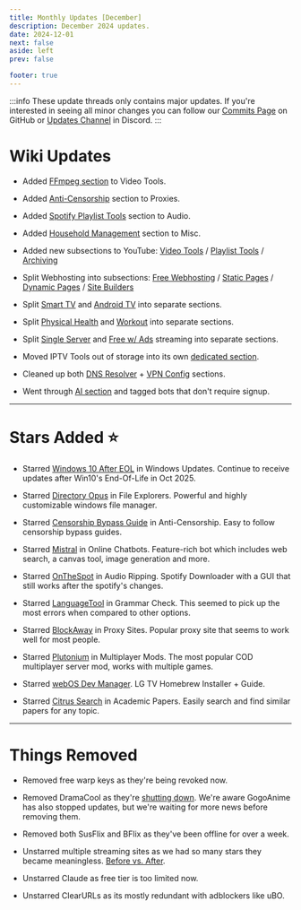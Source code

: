 ```yaml
---
title: Monthly Updates [December]
description: December 2024 updates.
date: 2024-12-01
next: false
aside: left
prev: false

footer: true
---
```


<Post authors="nbats"/>

:::info
These update threads only contains major updates. If you're interested
in seeing all minor changes you can follow our
[Commits Page](https://github.com/fmhy/FMHYedit/commits/main) on GitHub or
[Updates Channel](https://redd.it/17f8msf) in Discord.
:::

# Wiki Updates


- Added [FFmpeg section](https://fmhy.net/video-tools#ffmpeg-tools) to Video Tools.

- Added [Anti-Censorship](https://fmhy.net/adblockvpnguide#anti-censorship) section to Proxies.

- Added [Spotify Playlist Tools](https://fmhy.net/audiopiracyguide#spotify-playlists) section to Audio.

- Added [Household Management](https://fmhy.net/miscguide#household) section to Misc.

- Added new subsections to YouTube: [Video Tools](https://fmhy.net/social-media-tools#video-tools) / [Playlist Tools](https://fmhy.net/social-media-tools#playlist-tools) / [Archiving](https://fmhy.net/social-media-tools#youtube-archiving)

- Split Webhosting into subsections: [Free Webhosting](https://fmhy.net/storage#free-webhosting-sites) / [Static Pages](https://fmhy.net/storage#static-page-hosting) / [Dynamic Pages](https://fmhy.net/storage#dynamic-page-hosting) / [Site Builders](https://fmhy.net/storage#website-builders)

- Split [Smart TV](https://fmhy.net/videopiracyguide#smart-tv-firestick) and [Android TV](https://fmhy.net/videopiracyguide#android-tv) into separate sections.

- Split [Physical Health](https://fmhy.net/miscguide#physical-health) and [Workout](https://fmhy.net/miscguide#workout-exercise) into separate sections.

- Split [Single Server](https://fmhy.net/videopiracyguide#single-server) and [Free w/ Ads](https://fmhy.net/videopiracyguide#free-w-ads) streaming into separate sections.

- Moved IPTV Tools out of storage into its own [dedicated section](https://fmhy.net/videopiracyguide#iptv-tools).

- Cleaned up both [DNS Resolver](https://fmhy.net/storage#free-dns-resolvers) + [VPN Config](https://fmhy.net/storage#free-vpn-configs) sections.

- Went through [AI section](https://fmhy.net/ai) and tagged bots that don't require signup.

***

# Stars Added ⭐

- Starred [Windows 10 After EOL](https://fmhy.net/system-tools#windows-updates) in Windows Updates. Continue to receive updates after Win10's End-Of-Life in Oct 2025.

- Starred [Directory Opus](https://fmhy.net/file-tools#file-explorers) in File Explorers. Powerful and highly customizable windows file manager.

- Starred [Censorship Bypass Guide](https://fmhy.net/adblockvpnguide#anti-censorship) in Anti-Censorship. Easy to follow censorship bypass guides.

- Starred [Mistral](https://fmhy.net/ai#online-chatbots) in Online Chatbots. Feature-rich bot which includes web search, a canvas tool, image generation and more.

- Starred [OnTheSpot](https://fmhy.net/audiopiracyguide#audio-ripping-tools) in Audio Ripping. Spotify Downloader with a GUI that still works after the spotify's changes.

- Starred [LanguageTool](https://fmhy.net/text-tools#grammar-check) in Grammar Check. This seemed to pick up the most errors when compared to other options.

- Starred [BlockAway](https://fmhy.net/adblockvpnguide#proxy-sites) in Proxy Sites. Popular proxy site that seems to work well for most people.

- Starred [Plutonium](https://fmhy.net/gaming-tools#multiplayer-mods) in Multiplayer Mods. The most popular COD multiplayer server mod, works with multiple games.

- Starred [webOS Dev Manager](https://fmhy.net/videopiracyguide#smart-tv-firestick). LG TV Homebrew Installer + Guide.

- Starred [Citrus Search](https://fmhy.net/readingpiracyguide#academic-papers) in Academic Papers. Easily search and find similar papers for any topic.

***
 
# Things Removed

- Removed free warp keys as they're being revoked now.

- Removed DramaCool as they're [shutting down](https://x.com/dramacoolcom/status/1861628424147869919). We're aware GogoAnime has also stopped updates, but we're waiting for more news before removing them.
 
- Removed both SusFlix and BFlix as they've been offline for over a week.

- Unstarred multiple streaming sites as we had so many stars they became meaningless. [Before vs. After](https://i.ibb.co/QPxKLm2/image.png).

- Unstarred Claude as free tier is too limited now.

- Unstarred ClearURLs as its mostly redundant with adblockers like uBO.
